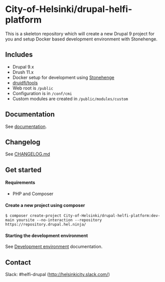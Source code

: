 # City-of-Helsinki/drupal-helfi-platform

This is a skeleton repository which will create a new Drupal 9 project for you and setup Docker based development environment with Stonehenge.

## Includes

- Drupal 9.x
- Drush 11.x
- Docker setup for development using [Stonehenge](https://github.com/druidfi/stonehenge)
- [druidfi/tools](https://github.com/druidfi/tools)
- Web root is `/public`
- Configuration is in `/conf/cmi`
- Custom modules are created in `/public/modules/custom`

## Documentation

See [documentation](/documentation).

## Changelog

See [CHANGELOG.md](/CHANGELOG.md)


## Get started

#### Requirements

- PHP and Composer

#### Create a new project using composer

```console
$ composer create-project City-of-Helsinki/drupal-helfi-platform:dev-main yoursite --no-interaction --repository https://repository.drupal.hel.ninja/
```

#### Starting the development environment

See [Development environment](/documentation/local.md) documentation.

## Contact

Slack: #helfi-drupal (http://helsinkicity.slack.com/)
